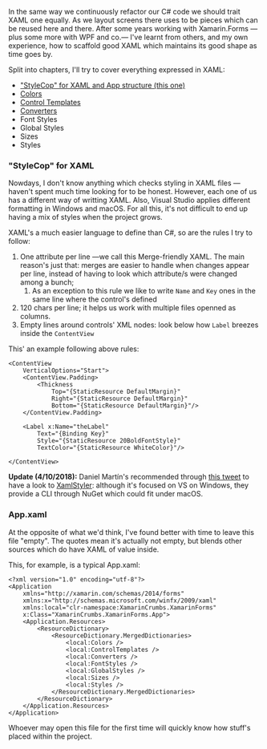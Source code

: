 In the same way we continuously refactor our C# code we should trait XAML one equally. As we layout screens there uses to be pieces which can be reused here and there. After some years working with Xamarin.Forms —plus some more with WPF and co.— I've learnt from others, and my own experience, how to scaffold good XAML which maintains its good shape as time goes by.

Split into chapters, I'll try to cover everything expressed in XAML:

- ["StyleCop" for XAML and App structure (this one)](?i=xf-xaml)
- [Colors](?i=xf-xaml-colors)
- [Control Templates](?i=xf-xaml-control-templates)
- [Converters](?i=xf-xaml-converters)
- Font Styles
- Global Styles
- Sizes
- Styles

### "StyleCop" for XAML

Nowdays, I don't know anything which checks styling in XAML files —haven't spent much time looking for to be honest. However, each one of us has a different way of writting XAML. Also, Visual Studio applies different formatting in Windows and macOS. For all this, it's not difficult to end up having a mix of styles when the project grows.

XAML's a much easier language to define than C#, so are the rules I try to follow:

1. One attribute per line —we call this Merge-friendly XAML. The main reason's just that: merges are easier to handle when changes appear per line, instead of having to look which attribute/s were changed among a bunch;
   1. As an exception to this rule we like to write `Name` and `Key` ones in the same line where the control's defined
2. 120 chars per line; it helps us work with multiple files openned as columns.
3. Empty lines around controls' XML nodes: look below how `Label` breezes inside the `ContentView`

This' an example following above rules:

```xaml
<ContentView
    VerticalOptions="Start">
    <ContentView.Padding>
        <Thickness
            Top="{StaticResource DefaultMargin}"
            Right="{StaticResource DefaultMargin}"
            Bottom="{StaticResource DefaultMargin}"/>
    </ContentView.Padding>
    
    <Label x:Name="theLabel"
        Text="{Binding Key}"
        Style="{StaticResource 20BoldFontStyle}"
        TextColor="{StaticResource WhiteColor}"/>
    
</ContentView>
```

**Update (4/10/2018):** Daniel Martín's recommended through [this tweet](https://twitter.com/danimart1991/status/1047735254046453761) to have a look to [XamlStyler](https://github.com/Xavalon/XamlStyler): although it's focused on VS on Windows, they provide a CLI through NuGet which could fit under macOS.

### App.xaml

At the opposite of what we'd think, I've found better with time to leave this file "empty". The quotes mean it's actually not empty, but blends other sources which do have XAML of value inside.

This, for example, is a typical App.xaml:

```xaml
<?xml version="1.0" encoding="utf-8"?>
<Application 
    xmlns="http://xamarin.com/schemas/2014/forms"
    xmlns:x="http://schemas.microsoft.com/winfx/2009/xaml"
    xmlns:local="clr-namespace:XamarinCrumbs.XamarinForms"
    x:Class="XamarinCrumbs.XamarinForms.App">
    <Application.Resources>
        <ResourceDictionary>
            <ResourceDictionary.MergedDictionaries>
                <local:Colors />
                <local:ControlTemplates />
                <local:Converters />
                <local:FontStyles />
                <local:GlobalStyles />
                <local:Sizes />
                <local:Styles />
            </ResourceDictionary.MergedDictionaries>
        </ResourceDictionary>
    </Application.Resources>
</Application>
```

Whoever may open this file for the first time will quickly know how stuff's placed within the project.